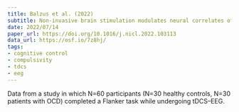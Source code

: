 ```yaml
---
title: Balzus et al. (2022)
subtitle: Non-invasive brain stimulation modulates neural correlates of performance monitoring in patients with obsessive-compulsive disorder
date: 2022/07/14
paper_url: https://doi.org/10.1016/j.nicl.2022.103113
data_url: https://osf.io/7z8hj/
tags:
- cognitive control
- compulsivity
- tdcs
- eeg
---
```


Data from a study in which N=60 participants (N=30 healthy controls, N=30 patients with OCD) completed a Flanker task while undergoing tDCS–EEG.
